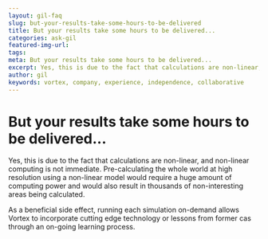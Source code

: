 ```yaml
---
layout: gil-faq
slug: but-your-results-take-some-hours-to-be-delivered
title: But your results take some hours to be delivered...
categories: ask-gil
featured-img-url:
tags:
meta: But your results take some hours to be delivered...
excerpt: Yes, this is due to the fact that calculations are non-linear, and non-linear computing is not immediate.
author: gil
keywords: vortex, company, experience, independence, collaborative
---
```


# But your results take some hours to be delivered...

Yes, this is due to the fact that calculations are non-linear, and non-linear computing is not immediate. Pre-calculating the whole world at high resolution using a non-linear model would require a huge amount of computing power and would also result in thousands of non-interesting areas being calculated.

As a beneficial side effect, running each simulation on-demand allows Vortex to incorporate cutting edge technology or lessons from former cas through an on-going learning process.